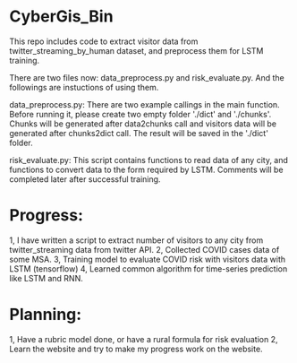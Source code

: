 # CyberGis_Bin

This repo includes code to extract visitor data from twitter_streaming_by_human dataset, and preprocess them for LSTM training.

There are two files now: data_preprocess.py and risk_evaluate.py. And the followings are instuctions of using them.

data_preprocess.py:
There are two example callings in the main function. Before running it, please create two empty folder './dict' and './chunks'. 
Chunks will be generated after data2chunks call and visitors data will be generated after chunks2dict call. The result will 
be saved in the './dict' folder.

risk_evaluate.py:
This script contains functions to read data of any city, and functions to convert data to the form required by LSTM. Comments
will be completed later after successful training.

# Progress:
1, I have written a script to extract number of visitors to any city from twitter_streaming data from twitter API. 
2, Collected COVID cases data of some MSA.
3, Training model to evaluate COVID risk with visitors data with LSTM (tensorflow)
4, Learned common algorithm for time-series prediction like LSTM and RNN. 

# Planning:
1, Have a rubric model done, or have a rural formula for risk evaluation
2, Learn the website and try to make my progress work on the website.
